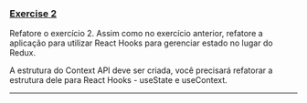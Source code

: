 ### [Exercise 2](./exercise-02/src/)

Refatore o exercício 2. Assim como no exercício anterior, refatore a aplicação para utilizar React Hooks para gerenciar estado no lugar do Redux.

A estrutura do Context API deve ser criada, você precisará refatorar a estrutura dele para React Hooks - useState e useContext.

---
